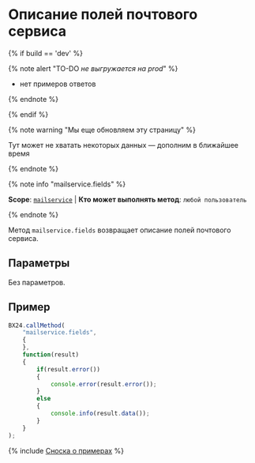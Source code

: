 # Описание полей почтового сервиса

{% if build == 'dev' %}

{% note alert "TO-DO _не выгружается на prod_" %}

- нет примеров ответов

{% endnote %}

{% endif %}

{% note warning "Мы еще обновляем эту страницу" %}

Тут может не хватать некоторых данных — дополним в ближайшее время

{% endnote %}

{% note info "mailservice.fields" %}

**Scope**: [`mailservice`](../scopes/permissions.md) | **Кто может выполнять метод**: `любой пользователь`

{% endnote %}

Метод `mailservice.fields` возвращает описание полей почтового сервиса.

## Параметры

Без параметров.

## Пример

```js
BX24.callMethod(
    "mailservice.fields",
    {
    },
    function(result)
    {
        if(result.error())
        {
            console.error(result.error());
        }
        else
        {
            console.info(result.data());
        }
    }
);
```
{% include [Сноска о примерах](../../_includes/examples.md) %}